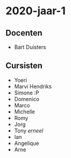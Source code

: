 # 2020-jaar-1
## Docenten

- Bart Duisters

## Cursisten

- Yoeri
- Marvi Hendriks
- Simone :P
- Domenico
- Marco 
- Michelle
- Romy
- Jorg
- Tony $erneel$
- Ian
- Angelique
- Arne
